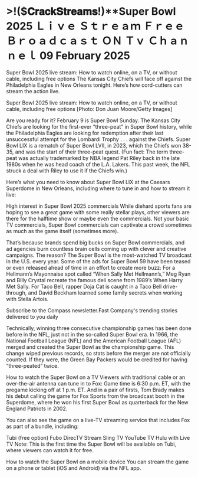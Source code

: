 <h1>>!($𝐂𝐫𝐚𝐜𝐤𝐒𝐭𝐫𝐞𝐚𝐦𝐬!)**Super Bowl 2025 Ｌｉｖｅ Ｓｔｒｅａｍ Ｆｒｅｅ Ｂｒｏａｄｃａｓｔ ＯＮ Ｔｖ Ｃｈａｎｎｅｌ 09 February 2025</h1>

Super Bowl 2025 live stream: How to watch online, on a TV, or without cable, including free options The Kansas City Chiefs will face off against the Philadelphia Eagles in New Orleans tonight. Here’s how cord-cutters can stream the action live.


Super Bowl 2025 live stream: How to watch online, on a TV, or without cable, including free options [Photo: Don Juan Moore/Getty Images]

Are you ready for it? February 9 is Super Bowl Sunday. The Kansas City Chiefs are looking for the first-ever “three-peat” in Super Bowl history, while the Philadelphia Eagles are looking for redemption after their last unsuccessful attempt for the Lombardi Trophy . . . against the Chiefs. Super Bowl LIX is a rematch of Super Bowl LVII, in 2023, which the Chiefs won 38-35, and was the start of their three-peat quest. (Fun fact: The term three-peat was actually trademarked by NBA legend Pat Riley back in the late 1980s when he was head coach of the L.A. Lakers. This past week, the NFL struck a deal with Riley to use it if the Chiefs win.)

Here’s what you need to know about Super Bowl LIX at the Caesars Superdome in New Orleans, including where to tune in and how to stream it live:

High interest in Super Bowl 2025 commercials While diehard sports fans are hoping to see a great game with some really stellar plays, other viewers are there for the halftime show or maybe even the commercials. Not your basic TV commercials, Super Bowl commercials can captivate a crowd sometimes as much as the game itself (sometimes more).

That’s because brands spend big bucks on Super Bowl commercials, and ad agencies burn countless brain cells coming up with clever and creative campaigns. The reason? The Super Bowl is the most-watched TV broadcast in the U.S. every year. Some of the ads for Super Bowl 59 have been teased or even released ahead of time in an effort to create more buzz: For a Hellmann’s Mayonnaise spot called “When Sally Met Hellmann’s,” Meg Ryan and Billy Crystal recreate the famous deli scene from 1989’s When Harry Met Sally. For Taco Bell, rapper Doja Cat is caught in a Taco Bell drive-through, and David Beckham learned some family secrets when working with Stella Artois.

Subscribe to the Compass newsletter.Fast Company's trending stories delivered to you daily

Technically, winning three consecutive championship games has been done before in the NFL, just not in the so-called Super Bowl era. In 1966, the National Football League (NFL) and the American Football League (AFL) merged and created the Super Bowl as the championship game. This change wiped previous records, so stats before the merger are not officially counted. If they were, the Green Bay Packers would be credited for having “three-peated” twice.

How to watch the Super Bowl on a TV Viewers with traditional cable or an over-the-air antenna can tune in to Fox: Game time is 6:30 p.m. ET, with the pregame kicking off at 1 p.m. ET. And in a pair of firsts, Tom Brady makes his debut calling the game for Fox Sports from the broadcast booth in the Superdome, where he won his first Super Bowl as quarterback for the New England Patriots in 2002.

You can also see the game on a live-TV streaming service that includes Fox as part of a bundle, including:

Tubi (free option) Fubo DirecTV Stream Sling TV YouTube TV Hulu with Live TV Note: This is the first time the Super Bowl will be available on Tubi, where viewers can watch it for free.

How to watch the Super Bowl on a mobile device You can stream the game on a phone or tablet (iOS and Android) via the NFL app.


